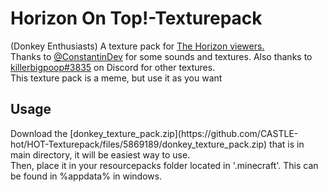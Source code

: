 # Horizon On Top!-Texturepack
(Donkey Enthusiasts)
A texture pack for <a href="https://www.youtube.com/channel/UCfaJNgrumOdK3uQtw4gDxtA">The Horizon viewers.</a><br>
Thanks to <a href = "https://github.com/constantinDev">@ConstantinDev</a> for some sounds and textures. 
Also thanks to <a href = "https://discord.com/users/340899485486153728">killerbigpoop#3835</a> on Discord for other textures. <br>
This texture pack is a meme, but use it as you want
<h2>Usage</h2>
Download the [donkey_texture_pack.zip](https://github.com/CASTLE-hot/HOT-Texturepack/files/5869189/donkey_texture_pack.zip)
 that is in main directory, it will be easiest way to use. <br>
Then, place it in your resourcepacks folder located in '.minecraft'. This can be found in %appdata% in windows.
